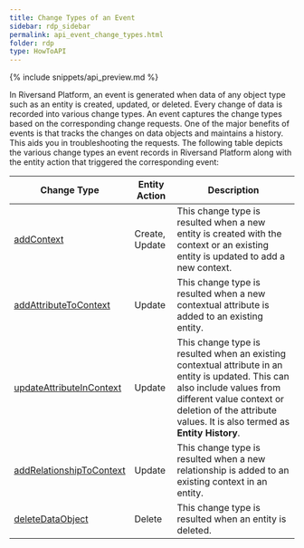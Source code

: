 ```yaml
---
title: Change Types of an Event
sidebar: rdp_sidebar
permalink: api_event_change_types.html
folder: rdp
type: HowToAPI
---
```


{% include snippets/api_preview.md %}

In Riversand Platform, an event is generated when data of any object type such as an entity is created, updated, or deleted. Every change of data is recorded into various change types. An event captures the change types based on the corresponding change requests. One of the major benefits of events is that tracks the changes on data objects and maintains a history. This aids you in troubleshooting the requests. The following table depicts the various change types an event records in Riversand Platform along with the entity action that triggered the corresponding event:

| **Change Type** | **Entity Action** |  **Description** | 
|----------|------------|---------------------------|
| [addContext](api_event_get_scenario1.html) | Create, Update | This change type is resulted when a new entity is created with the context or an existing entity is updated to add a new context. | 
| [addAttributeToContext](api_event_get_scenario3.html) | Update | This change type is resulted when a new contextual attribute is added to an existing entity. |
| [updateAttributeInContext](api_event_get_scenario4.html) | Update | This change type is resulted when an existing contextual attribute in an entity is updated. This can also include values from different value context or deletion of the attribute values. It is also termed as **Entity History**. | 
| [addRelationshipToContext](api_event_get_scenario6.html) | Update | This change type is resulted when a new relationship is added to an existing context in an entity. | 
| [deleteDataObject](api_event_get_scenario11.html) | Delete| This change type is resulted when an entity is deleted. | 